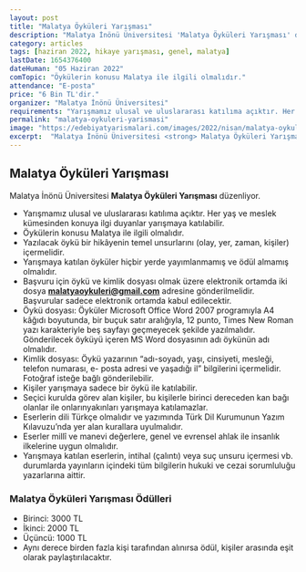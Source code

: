 ```yaml
---
layout: post
title: "Malatya Öyküleri Yarışması"
description: "Malatya İnönü Üniversitesi 'Malatya Öyküleri Yarışması' düzenliyor."
category: articles
tags: [haziran 2022, hikaye yarışması, genel, malatya]
lastDate: 1654376400
dateHuman: "05 Haziran 2022"
comTopic: "Öykülerin konusu Malatya ile ilgili olmalıdır."
attendance: "E-posta"
price: "6 Bin TL'dir."
organizer: "Malatya İnönü Üniversitesi"
requirements: "Yarışmamız ulusal ve uluslararası katılıma açıktır. Her yaş ve meslek kümesinden konuya ilgi duyanlar yarışmaya katılabilir."
permalink: "malatya-oykuleri-yarismasi"
image: "https://edebiyatyarismalari.com/images/2022/nisan/malatya-oykuleri-yarismasi.jpg"
excerpt:  "Malatya İnönü Üniversitesi <strong> Malatya Öyküleri Yarışması </strong> düzenliyor."
---
```


## Malatya Öyküleri Yarışması
Malatya İnönü Üniversitesi **Malatya Öyküleri Yarışması** düzenliyor.

- Yarışmamız ulusal ve uluslararası katılıma açıktır. Her yaş ve meslek kümesinden konuya ilgi duyanlar yarışmaya katılabilir.
- Öykülerin konusu Malatya ile ilgili olmalıdır.
- Yazılacak öykü bir hikâyenin temel unsurlarını (olay, yer, zaman, kişiler) içermelidir.
- Yarışmaya katılan öyküler hiçbir yerde yayımlanmamış ve ödül almamış olmalıdır.
- Başvuru için öykü ve kimlik dosyası olmak üzere elektronik ortamda iki dosya **malatyaoykuleri@gmail.com** adresine gönderilmelidir. Başvurular sadece elektronik ortamda kabul edilecektir.
- Öykü dosyası: Öyküler Microsoft Office Word 2007 programıyla A4 kâğıdı boyutunda, bir buçuk satır aralığıyla, 12 punto, Times New Roman yazı karakteriyle beş sayfayı geçmeyecek şekilde yazılmalıdır. Gönderilecek öyküyü içeren MS Word dosyasının adı öykünün adı olmalıdır.
- Kimlik dosyası: Öykü yazarının “adı-soyadı, yaşı, cinsiyeti, mesleği, telefon numarası, e- posta adresi ve yaşadığı il” bilgilerini içermelidir. Fotoğraf isteğe bağlı gönderilebilir.
- Kişiler yarışmaya sadece bir öykü ile katılabilir.
- Seçici kurulda görev alan kişiler, bu kişilerle birinci dereceden kan bağı olanlar ile onlarınyakınları yarışmaya katılamazlar.
- Eserlerin dili Türkçe olmalıdır ve yazımında Türk Dil Kurumunun Yazım Kılavuzu’nda yer alan kurallara uyulmalıdır.
- Eserler millî ve manevi değerlere, genel ve evrensel ahlak ile insanlık ilkelerine uygun olmalıdır.
- Yarışmaya katılan eserlerin, intihal (çalıntı) veya suç unsuru içermesi vb. durumlarda yayınların içindeki tüm bilgilerin hukuki ve cezai sorumluluğu yazarlarına aittir.

### Malatya Öyküleri Yarışması Ödülleri
- Birinci: 3000 TL 
- İkinci: 2000 TL 
- Üçüncü: 1000 TL 
- Aynı derece birden fazla kişi tarafından alınırsa ödül, kişiler arasında eşit olarak paylaştırılacaktır.

